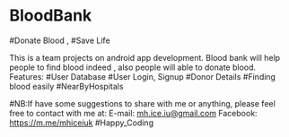 # BloodBank
#Donate Blood , #Save Life

This is a team projects on android app development. 
Blood bank will help people to find blood indeed , also people will able to donate blood.
Features:
       #User Database
       #User Login, Signup
       #Donor Details
       #Finding blood easily
       #NearByHospitals

#NB:If have some suggestions to share with me or anything, please feel free to contact with me at: 
       E-mail: mh.ice.iu@gmail.com
       Facebook: https://m.me/mhiceiuk
#Happy_Coding
